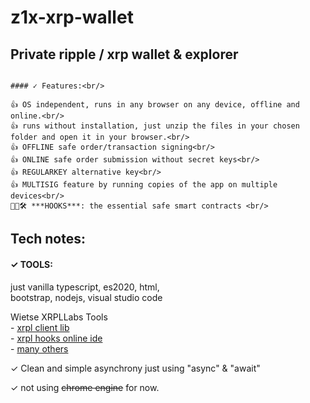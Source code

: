 # z1x-xrp-wallet
## Private ripple / xrp wallet & explorer<br/>

~~~~~~~~~~~~~~~~~~~~~~~~~~~~~~~~~~~~~~~~~~~~~~~~~~~~~~~~~~~~~~~~~~~~

#### ✓ Features:<br/>

👍 OS independent, runs in any browser on any device, offline and online.<br/>
👍 runs without installation, just unzip the files in your chosen folder and open it in your browser.<br/>
👍 OFFLINE safe order/transaction signing<br/>
👍 ONLINE safe order submission without secret keys<br/>
👍 REGULARKEY alternative key<br/>
👍 MULTISIG feature by running copies of the app on multiple devices<br/>
🚧👷🛠️ ***HOOKS***: the essential safe smart contracts <br/>

~~~~~~~~~~~~~~~~~~~~~~~~~~~~~~~~~~~~~~~~~~~~~~~~~~~~~~~~~~~~~~~~~~~~
## Tech notes:<br/>


#### ✓ TOOLS:<br/>

just vanilla typescript, es2020, html,<br/>
bootstrap, nodejs, visual studio code<br/>

Wietse XRPLLabs Tools<br/>
    - [xrpl client lib](https://xrpl.org/)<br/>
    - [xrpl hooks online ide](http://hooks.xrpl.org)<br/>
    - [many others](https://github.com/f1f47a23?tab=stars)<br/>

✓ Clean and simple asynchrony just using "async" & "await" <br/>

✓ not using ~~chrome engine~~ for now.<br/>

~~~~~~~~~~~~~~~~~~~~~~~~~~~~~~~~~~~~~~~~~~~~~~~~~~~~~~~~~~~~~~~~~~~~






